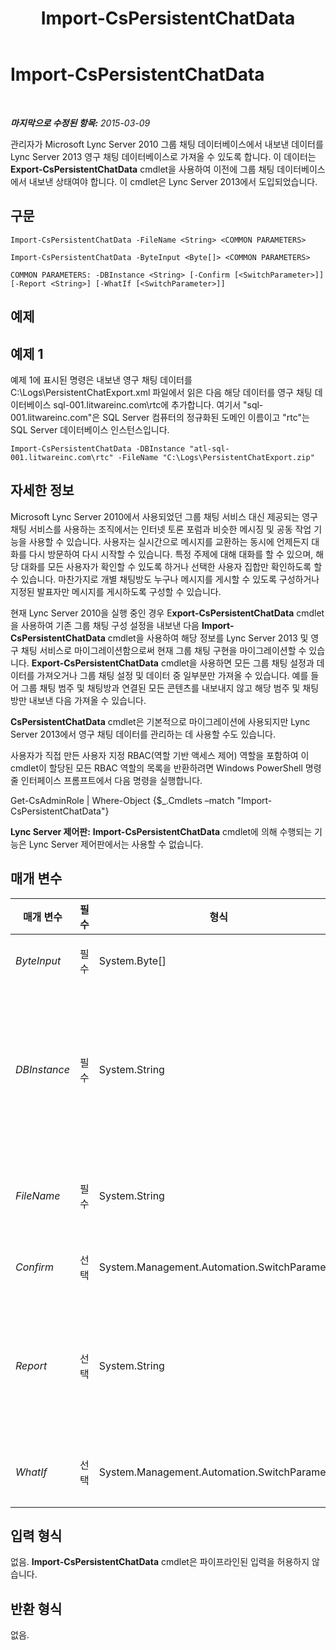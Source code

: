 ﻿---
title: Import-CsPersistentChatData
TOCTitle: Import-CsPersistentChatData
ms:assetid: 17151a25-5dea-498a-93d5-fed3da7d3fa5
ms:mtpsurl: https://technet.microsoft.com/ko-kr/library/JJ204709(v=OCS.15)
ms:contentKeyID: 49302930
ms.date: 08/10/2015
mtps_version: v=OCS.15
ms.translationtype: HT
---

# Import-CsPersistentChatData

 

_**마지막으로 수정된 항목:** 2015-03-09_

관리자가 Microsoft Lync Server 2010 그룹 채팅 데이터베이스에서 내보낸 데이터를 Lync Server 2013 영구 채팅 데이터베이스로 가져올 수 있도록 합니다. 이 데이터는 **Export-CsPersistentChatData** cmdlet을 사용하여 이전에 그룹 채팅 데이터베이스에서 내보낸 상태여야 합니다. 이 cmdlet은 Lync Server 2013에서 도입되었습니다.

## 구문

    Import-CsPersistentChatData -FileName <String> <COMMON PARAMETERS>

    Import-CsPersistentChatData -ByteInput <Byte[]> <COMMON PARAMETERS>

    COMMON PARAMETERS: -DBInstance <String> [-Confirm [<SwitchParameter>]] [-Report <String>] [-WhatIf [<SwitchParameter>]]

## 예제

## 예제 1

예제 1에 표시된 명령은 내보낸 영구 채팅 데이터를 C:\\Logs\\PersistentChatExport.xml 파일에서 읽은 다음 해당 데이터를 영구 채팅 데이터베이스 sql-001.litwareinc.com\\rtc에 추가합니다. 여기서 "sql-001.litwareinc.com"은 SQL Server 컴퓨터의 정규화된 도메인 이름이고 "rtc"는 SQL Server 데이터베이스 인스턴스입니다.

    Import-CsPersistentChatData -DBInstance "atl-sql-001.litwareinc.com\rtc" -FileName "C:\Logs\PersistentChatExport.zip"

## 자세한 정보

Microsoft Lync Server 2010에서 사용되었던 그룹 채팅 서비스 대신 제공되는 영구 채팅 서비스를 사용하는 조직에서는 인터넷 토론 포럼과 비슷한 메시징 및 공동 작업 기능을 사용할 수 있습니다. 사용자는 실시간으로 메시지를 교환하는 동시에 언제든지 대화를 다시 방문하여 다시 시작할 수 있습니다. 특정 주제에 대해 대화를 할 수 있으며, 해당 대화를 모든 사용자가 확인할 수 있도록 하거나 선택한 사용자 집합만 확인하도록 할 수 있습니다. 마찬가지로 개별 채팅방도 누구나 메시지를 게시할 수 있도록 구성하거나 지정된 발표자만 메시지를 게시하도록 구성할 수 있습니다.

현재 Lync Server 2010을 실행 중인 경우 E**xport-CsPersistentChatData** cmdlet을 사용하여 기존 그룹 채팅 구성 설정을 내보낸 다음 **Import-CsPersistentChatData** cmdlet을 사용하여 해당 정보를 Lync Server 2013 및 영구 채팅 서비스로 마이그레이션함으로써 현재 그룹 채팅 구현을 마이그레이션할 수 있습니다. **Export-CsPersistentChatData** cmdlet을 사용하면 모든 그룹 채팅 설정과 데이터를 가져오거나 그룹 채팅 설정 및 데이터 중 일부분만 가져올 수 있습니다. 예를 들어 그룹 채팅 범주 및 채팅방과 연결된 모든 콘텐츠를 내보내지 않고 해당 범주 및 채팅방만 내보낸 다음 가져올 수 있습니다.

**CsPersistentChatData** cmdlet은 기본적으로 마이그레이션에 사용되지만 Lync Server 2013에서 영구 채팅 데이터를 관리하는 데 사용할 수도 있습니다.

사용자가 직접 만든 사용자 지정 RBAC(역할 기반 액세스 제어) 역할을 포함하여 이 cmdlet이 할당된 모든 RBAC 역할의 목록을 반환하려면 Windows PowerShell 명령줄 인터페이스 프롬프트에서 다음 명령을 실행합니다.

Get-CsAdminRole | Where-Object {$\_.Cmdlets –match "Import-CsPersistentChatData"}

**Lync Server 제어판:** **Import-CsPersistentChatData** cmdlet에 의해 수행되는 기능은 Lync Server 제어판에서는 사용할 수 없습니다.

## 매개 변수


<table>
<colgroup>
<col style="width: 25%" />
<col style="width: 25%" />
<col style="width: 25%" />
<col style="width: 25%" />
</colgroup>
<thead>
<tr class="header">
<th>매개 변수</th>
<th>필수</th>
<th>형식</th>
<th>설명</th>
</tr>
</thead>
<tbody>
<tr class="odd">
<td><p><em>ByteInput</em></p></td>
<td><p>필수</p></td>
<td><p>System.Byte[]</p></td>
<td><p>이 매개 변수를 지정하면 XML 파일이 아닌 바이트 배열로 데이터를 가져옵니다.</p></td>
</tr>
<tr class="even">
<td><p><em>DBInstance</em></p></td>
<td><p>필수</p></td>
<td><p>System.String</p></td>
<td><p>Lync Server 2013 영구 채팅 데이터베이스가 있는 SQL Server 인스턴스의 정규화된 도메인 이름 및 이름입니다. 예를 들어 다음 구문은 atl-sql-001.litwareinc.com 서버의 RTC 데이터베이스 인스턴스에 있는 데이터베이스를 지정합니다.</p>
<p>-DBInstance &quot;atl-sql-001.litwareinc.com\rtc&quot;</p></td>
</tr>
<tr class="odd">
<td><p><em>FileName</em></p></td>
<td><p>필수</p></td>
<td><p>System.String</p></td>
<td><p>가져오는 XML 파일의 전체 경로입니다. 예를 들면 다음과 같습니다.</p>
<p>-FileName &quot;C:\Logs\PersistentChatExport.xml&quot;</p></td>
</tr>
<tr class="even">
<td><p><em>Confirm</em></p></td>
<td><p>선택</p></td>
<td><p>System.Management.Automation.SwitchParameter</p></td>
<td><p>명령을 실행하기 전에 확인 메시지를 표시합니다.</p></td>
</tr>
<tr class="odd">
<td><p><em>Report</em></p></td>
<td><p>선택</p></td>
<td><p>System.String</p></td>
<td><p>cmdlet이 실행될 때 만들어진 로그 파일에 대한 파일 경로를 지정할 수 있도록 합니다. 예를 들면 다음과 같습니다.</p>
<p>-Report &quot;C:\Logs\PersistentChatExport.html&quot;</p>
<p>이 파일이 이미 있는 경우 cmdlet을 실행할 때 덮어쓰게 됩니다.</p></td>
</tr>
<tr class="even">
<td><p><em>WhatIf</em></p></td>
<td><p>선택</p></td>
<td><p>System.Management.Automation.SwitchParameter</p></td>
<td><p>명령을 실제로 실행하지 않고도 명령이 실행될 경우 발생할 수 있는 현상을 설명합니다.</p></td>
</tr>
</tbody>
</table>


## 입력 형식

없음. **Import-CsPersistentChatData** cmdlet은 파이프라인된 입력을 허용하지 않습니다.

## 반환 형식

없음.

